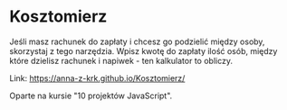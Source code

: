 # Kosztomierz
Jeśli masz rachunek do zapłaty i chcesz go podzielić między osoby, skorzystaj z tego narzędzia. Wpisz kwotę do zapłaty ilość osób, między które dzielisz rachunek i napiwek - ten kalkulator to obliczy.

Link: https://anna-z-krk.github.io/Kosztomierz/ 

Oparte na kursie "10 projektów JavaScript".
